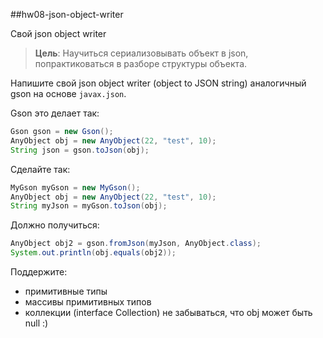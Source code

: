 ##hw08-json-object-writer

Cвой json object writer

>**Цель**: Научиться сериализовывать объект в json, попрактиковаться в разборе структуры объекта.

Напишите свой json object writer (object to JSON string) аналогичный gson на основе `javax.json`.

Gson это делает так:
```java
Gson gson = new Gson();
AnyObject obj = new AnyObject(22, "test", 10);
String json = gson.toJson(obj);
```

Сделайте так:
```java
MyGson myGson = new MyGson();
AnyObject obj = new AnyObject(22, "test", 10);
String myJson = myGson.toJson(obj);
```

Должно получиться:
```java
AnyObject obj2 = gson.fromJson(myJson, AnyObject.class);
System.out.println(obj.equals(obj2));
```

Поддержите:
- примитивные типы
- массивы примитивных типов
- коллекции (interface Collection) не забываться, что obj может быть null :)